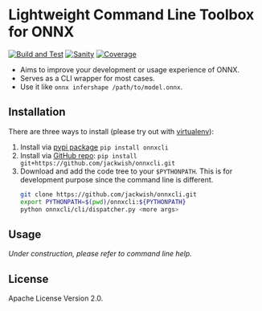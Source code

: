 Lightweight Command Line Toolbox for ONNX
=========================================

[![Build and Test](https://github.com/jackwish/onnxcli/workflows/Build%20and%20Test/badge.svg)](https://github.com/jackwish/onnxcli/actions?query=workflow%3A%22Build+and+Test%22)
[![Sanity](https://github.com/jackwish/onnxcli/workflows/Sanity/badge.svg)](https://github.com/jackwish/onnxcli/actions?query=workflow%3ASanity)
[![Coverage](https://codecov.io/gh/jackwish/onnxcli/branch/master/graph/badge.svg)](https://codecov.io/gh/jackwish/onnxcli)


* Aims to improve your development or usage experience of ONNX.
* Serves as a CLI wrapper for most cases.
* Use it like `onnx infershape /path/to/model.onnx`.


## Installation

There are three ways to install (please try out with [virtualenv](https://virtualenv.pypa.io)):

1. Install via [pypi package][pypi] `pip install onnxcli`
2. Install via [GitHub repo][github]: `pip install git+https://github.com/jackwish/onnxcli.git`
3. Download and add the code tree to your `$PYTHONPATH`. This is for development purpose since the command line is different.
    ```sh
    git clone https://github.com/jackwish/onnxcli.git
    export PYTHONPATH=$(pwd)/onnxcli:${PYTHONPATH}
    python onnxcli/cli/dispatcher.py <more args>
    ```

## Usage

_Under construction, please refer to command line help._


## License

Apache License Version 2.0.


[pypi]: https://pypi.org/project/onnxcli
[github]: https://github.com/jackwish/onnxcli
